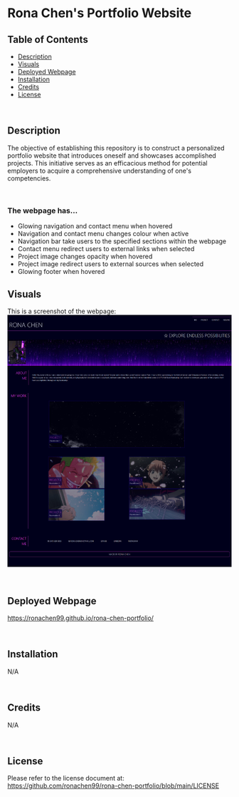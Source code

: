 # Rona Chen's Portfolio Website

## Table of Contents

- [Description](#description)
- [Visuals](#visuals)
- [Deployed Webpage](#deployed-webpage)
- [Installation](#installation)
- [Credits](#credits)
- [License](#license)

<br>

## Description

The objective of establishing this repository is to construct a personalized portfolio website that introduces oneself and showcases accomplished projects. This initiative serves as an efficacious method for potential employers to acquire a comprehensive understanding of one's competencies.

<br>

### The webpage has...
- Glowing navigation and contact menu when hovered
- Navigation and contact menu changes colour when active
- Navigation bar take users to the specified sections within the webpage
- Contact menu redirect users to external links when selected
- Project image changes opacity when hovered
- Project image redirect users to external sources when selected
- Glowing footer when hovered

## Visuals

This is a screenshot of the webpage:
![A screenshot of the website.](./assets/images/Screenshot.png)

<br>

## Deployed Webpage

https://ronachen99.github.io/rona-chen-portfolio/

<br>

## Installation

N/A

<br>

## Credits

N/A

<br>

## License

Please refer to the license document at: https://github.com/ronachen99/rona-chen-portfolio/blob/main/LICENSE
